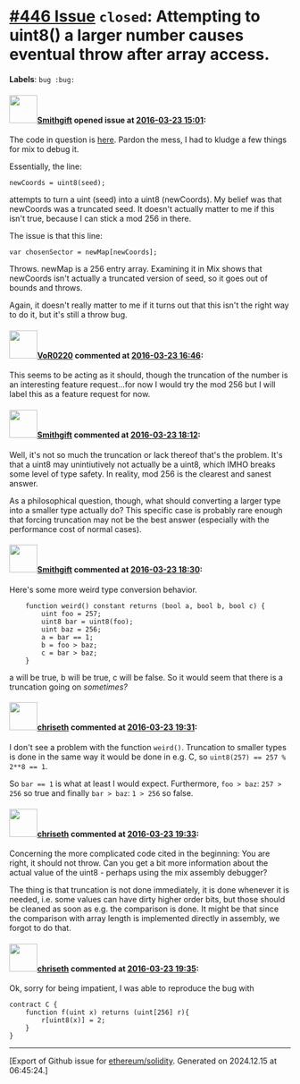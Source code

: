 # [\#446 Issue](https://github.com/ethereum/solidity/issues/446) `closed`: Attempting to uint8() a larger number causes eventual throw after array access.
**Labels**: `bug :bug:`


#### <img src="https://avatars.githubusercontent.com/u/10504499?v=4" width="50">[Smithgift](https://github.com/Smithgift) opened issue at [2016-03-23 15:01](https://github.com/ethereum/solidity/issues/446):

The code in question is [here](https://gist.github.com/Smithgift/7cb693556470ea5764fa). Pardon the mess, I had to kludge a few things for mix to debug it.

Essentially, the line:

```
newCoords = uint8(seed);
```

attempts to turn a uint (seed) into a uint8 (newCoords). My belief was that newCoords was a truncated seed. It doesn't actually matter to me if this isn't true, because I can stick a mod 256 in there.

The issue is that this line:

```
var chosenSector = newMap[newCoords];
```

Throws. newMap is a 256 entry array. Examining it in Mix shows that newCoords isn't actually a truncated version of seed, so it goes out of bounds and throws.

Again, it doesn't really matter to me if it turns out that this isn't the right way to do it, but it's still a throw bug.


#### <img src="https://avatars.githubusercontent.com/u/7756785?u=2893ea91743ac89ee3846d1f5c7209720e834129&v=4" width="50">[VoR0220](https://github.com/VoR0220) commented at [2016-03-23 16:46](https://github.com/ethereum/solidity/issues/446#issuecomment-200434535):

This seems to be acting as it should, though the truncation of the number is an interesting feature request...for now I would try the mod 256 but I will label this as a feature request for now.

#### <img src="https://avatars.githubusercontent.com/u/10504499?v=4" width="50">[Smithgift](https://github.com/Smithgift) commented at [2016-03-23 18:12](https://github.com/ethereum/solidity/issues/446#issuecomment-200472411):

Well, it's not so much the truncation or lack thereof that's the problem. It's that a uint8 may unintiutively not actually be a uint8, which IMHO breaks some level of type safety. In reality, mod 256 is the clearest and sanest answer.

As a philosophical question, though, what should converting a larger type into a smaller type actually do? This specific case is probably rare enough that forcing truncation may not be the best answer (especially with the performance cost of normal cases).

#### <img src="https://avatars.githubusercontent.com/u/10504499?v=4" width="50">[Smithgift](https://github.com/Smithgift) commented at [2016-03-23 18:30](https://github.com/ethereum/solidity/issues/446#issuecomment-200484093):

Here's some more weird type conversion behavior.

```
    function weird() constant returns (bool a, bool b, bool c) {
        uint foo = 257;
        uint8 bar = uint8(foo);
        uint baz = 256;
        a = bar == 1;
        b = foo > baz;
        c = bar > baz;      
    }
```

a will be true, b will be true, c will be false. So it would seem that there is a truncation going on _sometimes?_

#### <img src="https://avatars.githubusercontent.com/u/9073706?v=4" width="50">[chriseth](https://github.com/chriseth) commented at [2016-03-23 19:31](https://github.com/ethereum/solidity/issues/446#issuecomment-200508426):

I don't see a problem with the function `weird()`. Truncation to smaller types is done in the same way it would be done in e.g. C, so `uint8(257) == 257 % 2**8 == 1`.

So `bar == 1` is what at least I would expect. Furthermore, `foo > baz`: `257 > 256` so true and finally `bar > baz`: `1 > 256` so false.

#### <img src="https://avatars.githubusercontent.com/u/9073706?v=4" width="50">[chriseth](https://github.com/chriseth) commented at [2016-03-23 19:33](https://github.com/ethereum/solidity/issues/446#issuecomment-200509689):

Concerning the more complicated code cited in the beginning: You are right, it should not throw. Can you get a bit more information about the actual value of the uint8 - perhaps using the mix assembly debugger?

The thing is that truncation is not done immediately, it is done whenever it is needed, i.e. some values can have dirty higher order bits, but those should be cleaned as soon as e.g. the comparison is done. It might be that since the comparison with array length is implemented directly in assembly, we forgot to do that.

#### <img src="https://avatars.githubusercontent.com/u/9073706?v=4" width="50">[chriseth](https://github.com/chriseth) commented at [2016-03-23 19:35](https://github.com/ethereum/solidity/issues/446#issuecomment-200510613):

Ok, sorry for being impatient, I was able to reproduce the bug with

```
contract C {
    function f(uint x) returns (uint[256] r){
        r[uint8(x)] = 2;
    }
}
```


-------------------------------------------------------------------------------



[Export of Github issue for [ethereum/solidity](https://github.com/ethereum/solidity). Generated on 2024.12.15 at 06:45:24.]
